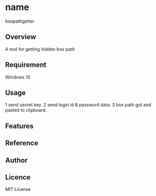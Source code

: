 # name
boxpathgetter

## Overview
A tool for getting hidden box path

## Requirement
Windows 10 

## Usage
1 send secret key.
2 send login id & password data.
3 box path got and pasted to clipboard.

## Features

## Reference

## Author

## Licence
MIT License